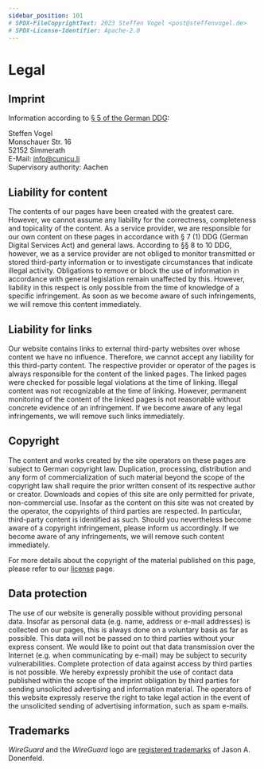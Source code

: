 ```yaml
---
sidebar_position: 101
# SPDX-FileCopyrightText: 2023 Steffen Vogel <post@steffenvogel.de>
# SPDX-License-Identifier: Apache-2.0
---
```


# Legal

## Imprint

Information according to [§ 5 of the German DDG](https://www.gesetze-im-internet.de/ddg/__5.html):

Steffen Vogel\
Monschauer Str. 16\
52152 Simmerath\
E-Mail: [info@cunicu.li](mailto:info@cunicu.li) \
Supervisory authority: Aachen

## Liability for content

The contents of our pages have been created with the greatest care. However, we cannot assume any liability for the correctness, completeness and topicality of the content. As a service provider, we are responsible for our own content on these pages in accordance with § 7 (1) DDG (German Digital Services Act) and general laws. According to §§ 8 to 10 DDG, however, we as a service provider are not obliged to monitor transmitted or stored third-party information or to investigate circumstances that indicate illegal activity. Obligations to remove or block the use of information in accordance with general legislation remain unaffected by this. However, liability in this respect is only possible from the time of knowledge of a specific infringement. As soon as we become aware of such infringements, we will remove this content immediately.

## Liability for links

Our website contains links to external third-party websites over whose content we have no influence. Therefore, we cannot accept any liability for this third-party content. The respective provider or operator of the pages is always responsible for the content of the linked pages. The linked pages were checked for possible legal violations at the time of linking. Illegal content was not recognizable at the time of linking. However, permanent monitoring of the content of the linked pages is not reasonable without concrete evidence of an infringement. If we become aware of any legal infringements, we will remove such links immediately.

## Copyright

The content and works created by the site operators on these pages are subject to German copyright law. Duplication, processing, distribution and any form of commercialization of such material beyond the scope of the copyright law shall require the prior written consent of its respective author or creator. Downloads and copies of this site are only permitted for private, non-commercial use. Insofar as the content on this site was not created by the operator, the copyrights of third parties are respected. In particular, third-party content is identified as such. Should you nevertheless become aware of a copyright infringement, please inform us accordingly. If we become aware of any infringements, we will remove such content immediately.

For more details about the copyright of the material published on this page, please refer to our [license](./license) page.

## Data protection

The use of our website is generally possible without providing personal data. Insofar as personal data (e.g. name, address or e-mail addresses) is collected on our pages, this is always done on a voluntary basis as far as possible. This data will not be passed on to third parties without your express consent.
We would like to point out that data transmission over the Internet (e.g. when communicating by e-mail) may be subject to security vulnerabilities. Complete protection of data against access by third parties is not possible.
We hereby expressly prohibit the use of contact data published within the scope of the imprint obligation by third parties for sending unsolicited advertising and information material. The operators of this website expressly reserve the right to take legal action in the event of the unsolicited sending of advertising information, such as spam e-mails.

## Trademarks

_WireGuard_ and the _WireGuard_ logo are [registered trademarks](https://www.wireguard.com/trademark-policy/) of Jason A. Donenfeld.
